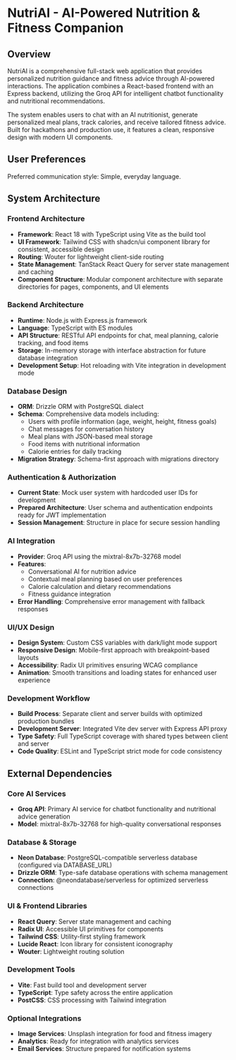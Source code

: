 # NutriAI - AI-Powered Nutrition & Fitness Companion

## Overview

NutriAI is a comprehensive full-stack web application that provides personalized nutrition guidance and fitness advice through AI-powered interactions. The application combines a React-based frontend with an Express backend, utilizing the Groq API for intelligent chatbot functionality and nutritional recommendations.

The system enables users to chat with an AI nutritionist, generate personalized meal plans, track calories, and receive tailored fitness advice. Built for hackathons and production use, it features a clean, responsive design with modern UI components.

## User Preferences

Preferred communication style: Simple, everyday language.

## System Architecture

### Frontend Architecture
- **Framework**: React 18 with TypeScript using Vite as the build tool
- **UI Framework**: Tailwind CSS with shadcn/ui component library for consistent, accessible design
- **Routing**: Wouter for lightweight client-side routing
- **State Management**: TanStack React Query for server state management and caching
- **Component Structure**: Modular component architecture with separate directories for pages, components, and UI elements

### Backend Architecture
- **Runtime**: Node.js with Express.js framework
- **Language**: TypeScript with ES modules
- **API Structure**: RESTful API endpoints for chat, meal planning, calorie tracking, and food items
- **Storage**: In-memory storage with interface abstraction for future database integration
- **Development Setup**: Hot reloading with Vite integration in development mode

### Database Design
- **ORM**: Drizzle ORM with PostgreSQL dialect
- **Schema**: Comprehensive data models including:
  - Users with profile information (age, weight, height, fitness goals)
  - Chat messages for conversation history
  - Meal plans with JSON-based meal storage
  - Food items with nutritional information
  - Calorie entries for daily tracking
- **Migration Strategy**: Schema-first approach with migrations directory

### Authentication & Authorization
- **Current State**: Mock user system with hardcoded user IDs for development
- **Prepared Architecture**: User schema and authentication endpoints ready for JWT implementation
- **Session Management**: Structure in place for secure session handling

### AI Integration
- **Provider**: Groq API using the mixtral-8x7b-32768 model
- **Features**: 
  - Conversational AI for nutrition advice
  - Contextual meal planning based on user preferences
  - Calorie calculation and dietary recommendations
  - Fitness guidance integration
- **Error Handling**: Comprehensive error management with fallback responses

### UI/UX Design
- **Design System**: Custom CSS variables with dark/light mode support
- **Responsive Design**: Mobile-first approach with breakpoint-based layouts
- **Accessibility**: Radix UI primitives ensuring WCAG compliance
- **Animation**: Smooth transitions and loading states for enhanced user experience

### Development Workflow
- **Build Process**: Separate client and server builds with optimized production bundles
- **Development Server**: Integrated Vite dev server with Express API proxy
- **Type Safety**: Full TypeScript coverage with shared types between client and server
- **Code Quality**: ESLint and TypeScript strict mode for code consistency

## External Dependencies

### Core AI Services
- **Groq API**: Primary AI service for chatbot functionality and nutritional advice generation
- **Model**: mixtral-8x7b-32768 for high-quality conversational responses

### Database & Storage
- **Neon Database**: PostgreSQL-compatible serverless database (configured via DATABASE_URL)
- **Drizzle ORM**: Type-safe database operations with schema management
- **Connection**: @neondatabase/serverless for optimized serverless connections

### UI & Frontend Libraries
- **React Query**: Server state management and caching
- **Radix UI**: Accessible UI primitives for components
- **Tailwind CSS**: Utility-first styling framework
- **Lucide React**: Icon library for consistent iconography
- **Wouter**: Lightweight routing solution

### Development Tools
- **Vite**: Fast build tool and development server
- **TypeScript**: Type safety across the entire application
- **PostCSS**: CSS processing with Tailwind integration

### Optional Integrations
- **Image Services**: Unsplash integration for food and fitness imagery
- **Analytics**: Ready for integration with analytics services
- **Email Services**: Structure prepared for notification systems